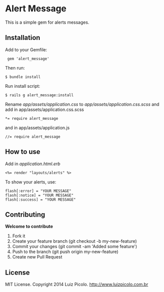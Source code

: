 # Alert Message

This is a simple gem for alerts messages.

## Installation

Add to your Gemfile:

     gem 'alert_message'

Then run:

    $ bundle install

Run install script:

    $ rails g alert_message:install

Rename *app/assets/application.css* to *app/assets/application.css.scss* and add in app/assets/application.css.scss

    *= require alert_message

and in app/assets/application.js

    //= require alert_message

## How to use

Add in *application.html.erb*

    <%= render "layouts/alerts" %>

To show your alerts, use:

    flash[:error] = "YOUR MESSAGE"
    flash[:notice] = "YOUR MESSAGE"
    flash[:success] = "YOUR MESSAGE"

## Contributing

**Welcome to contribute**

1. Fork it
2. Create your feature branch (git checkout -b my-new-feature)
3. Commit your changes (git commit -am 'Added some feature')
4. Push to the branch (git push origin my-new-feature)
5. Create new Pull Request


## License

MIT License. Copyright 2014 Luiz Picolo. http://www.luizpicolo.com.br

